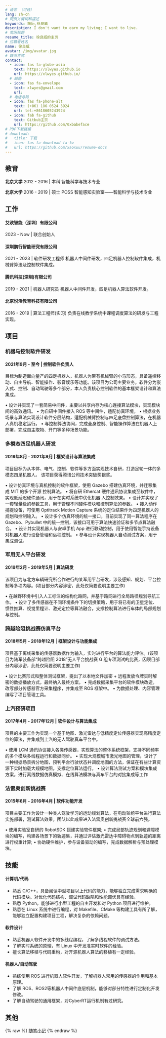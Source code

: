 ```yaml
---
# 语言 （可选）
lang: zh-cn
# 网页关键词和描述
keywords: 简历,徐良威
description: I don't want to earn my living; I want to live.
# 简历标题
resume_title: 徐良威的主页
# 应聘者姓名
name: 徐良威
avatar: /img/avatar.jpg
# 联系方式
contact:
  - icon: fas fa-globe-asia
    text: https://xlwyes.github.io
    url: https://xlwyes.github.io/
  # 邮箱
  - icon: fas fa-envelope
    text: xlwyes@gmail.com
    url:
  # 电话号码
  - icon: fas fa-phone-alt
    text: (+86) 186 0524 3924
    url: tel:+8618605243924
  - icon: fab fa-github
    text: Gitbub主页
    url: https://github.com/0xbabeface
# PDF下载链接
# download:
#   title: 下载
#   icon: fas fa-download fa-fw
#   url: https://github.com/xaoxuu/resume-docs
---
```



## <i class="fas fa-user-graduate"></i> 教育

**北京大学** 2012 - 2016 | 本科
智能科学与技术专业

**北京大学** 2016 - 2019 | 硕士
POSS 智能感知实验室——智能科学与技术专业

## <i class="fas fa-user-tie"></i> 工作

#### 艾欧智能（深圳）有限公司
2023 - Now | 联合创始人


#### 深圳鹏行智能研究有限公司
2021 - 2023 | 软件研发工程师
机器人中间件研发，四足机器人控制软件集成，机械臂算法及控制软件集成。

#### 腾讯科技(深圳)有限公司
2019 - 2021 | 机器人研究员
机器人中间件开发，四足机器人算法软件开发。

#### 北京悦活教育科技有限公司
2016 - 2019 | 算法工程师(实习)
负责在线教学系统中课程调度算法的研发与工程实现。


## <i class="fas fa-award"></i> 项目


### 机器马控制软件研发

#### 2021年9月 - 至今 | 控制软件负责人

目标为制造面向量产的四足机器人，机器人为带有机械臂的小马形态，具备遥控移动、自主导航、智能操作、影音娱乐等功能。该项目为公司主要业务，软件分为嵌入式、控制、自动驾驶等多个部分，本人负责核心控制软件的基本框架设计和算法集成。

• 设计并实现了一套简易中间件，主要以共享内存为核心连接算法模块，实现模块间的高效通讯。
• 为自研中间件接入 ROS 等中间件，适配仿真环境。
• 根据业务场景与算法实现设计软件分层结构，适配机械臂控制与四足底盘控制算法，在机器人真机稳定运行。
• 与控制算法协同，完成全身控制、智能操作算法在机器人上部署，完成自主取物、开门等多种场景功能。

### 多模态四足机器人研发

#### 2019年8月 - 2021年9月 | 框架设计与算法集成

项目目标为从本体、电气、控制、软件等多方面实现技术自研，打造足轮一体的多模态四足机器人。 该项目获得腾讯公司技术突破奖银奖。

• 设计仿真环境与真机控制的软件框架，使用 Gazebo 搭建仿真环境，并迁移集成 MIT 的多个开源 控制算法。
• 将自研 Ethercat 硬件通讯协议集成至软件中，实现低延迟硬件通讯，用于在实时系统中优化机器 人控制效果。
• 设计并实现了一套轻量级的参数工具，用于管理不同硬件模块和控制算法的参数。
• 接入动作捕捉设备，可使用 Optitrack Motion Capture 系统的定位结果作为四足机器人的规划和控制输入。
• 设计多个仿真环境的统一接口，目前实现了同一算法程序在 Gazebo、Pybullet 中的统一控制，该接口可用于算法快速验证和多节点算法融合。
• 设计并实现机器人与安卓手机 App 进行联动控制，用于使用智能手持设备对机器人进行设备管理和远程控制。
• 参与设计实现机器人自动测试方案，用于集成测试。

### 军用无人平台研发

#### 2019年2月 - 2019年5月 | 算法研发

该项目为与北方车辆研究所合作进行的某军用平台研发，涉及感知、规划、平台控制等多项内容。(项目部分内容涉密，此处仅简要说明主要工作)

• 在越野环境中引入人工标注的结构化路网，并基于路网进行全局路径规划导航工作。
• 设计了多传感器在不同环境条件下的切换策略，用于将已有的卫星定位、惯性推算、视觉里程计、激光定位等算法融合，支撑控制算法进行车体的局部规划与控制。

### 跨越险阻挑战赛仿真平台

#### 2018年5月 - 2018年12月 | 框架设计与功能集成

项目基于离线采集的传感器数据作为输入，实时进行平台的算法能力评估。(该项目为陆军装备部“跨越险阻 2018”无人平台挑战赛 G 组专项测试的比赛，因项目部分内容涉密，此处仅简要说明主要工作)

• 设计比赛形式和整体测试框架，提出了以本地文件加密 + 远程发放令牌实时解密的数据播放方式，最终纳入最终方案。
• 完成数据采集平台的软件模块改造，改写部分传感器官方采集程序，并集成至 ROS 框架中。
• 为数据处理、内容管理编写了项目管理工具。

### 上汽预研项目

#### 2017年4月 - 2017年12月 | 软件设计与算法集成

项目的主要工作为实现一个基于地图、激光雷达与低精度定位传感器实现高精度定位的算法，并集成到上汽的无人驾驶真车平台中。

• 使用 LCM 通讯协议接入各类传感器，实现算法的整体系统框架，支持不同频率的多个模块多线程运行和数据同步。
• 实现大规模城市激光地图的管理，设计了一种根据场景拆分地图，预判平台行驶状态并调度地图的方法，保证在有些计算资源下实时加载大规模地图，支撑定位算法运行。
• 设计算法测试方案和模块集成方案，进行离线数据仿真模拟、在线算法模块与真车平台的对接集成等工作

### 法雷奥创新挑战赛

#### 2015年6月 - 2016年4月 | 软件功能开发

项目主要工作为设计一种类人驾驶学习的运动规划算法，在电动轮椅平台进行算法实施部署，测试算法效果。团队以此成果进入法雷奥创新挑战赛全球前六强。

• 使用实验室自研的 RobotSDK 搭建实验软件框架;
• 完成局部轨迹规划和避障模块的编写，构建各场景下的轨迹集，并通过评估激光雷达中障碍物点到轨迹的距离进行权重计算;
• 协助硬件维护，参与设备驱动的编写，完成数据解析与预处理模块。

## <i class="fas fa-wrench"></i> 技能


#### 计算机/代码

- 熟悉 C/C++，具备阅读中型项目以上代码的能力，能够独立完成需求明确的代码模块。对优化代码结构、调试代码缺陷和性能调优具有经验。
- 熟悉 Python，能够进行小型工程的自主开发和对 Python 项目进行维护。
- 熟悉在 Linux 系统中进行编程，对 Makefile、CMake 等构建工具有所了解，能够独立配置构建项目工程，解决复杂的依赖问题。

#### 软件设计

- 熟悉机器人软件开发中的多线程编程，了解多线程软件的调试方法。
- 了解实时系统的原理，有 Linux 中开发准实时软件的经验。
- 擅长算法移植与代码重构，对开源机器人算法的移植有一定经验。

#### 机器人/自动驾驶

- 熟练使用 ROS 进行机器人软件开发，了解机器人常用的传感器的作用和基本原理。
- 了解 ROS、ROS2等机器人中间件底层机制，能够对部分特性进行定制化开发修改。
- 了解自动驾驶的通用框架，对CyberRT运行机制有过研究。

## <i class="fas fa-sticky-note"></i> 其他

{% raw %}
<a href='/notes'>随笔小记</a>
{% endraw %}
